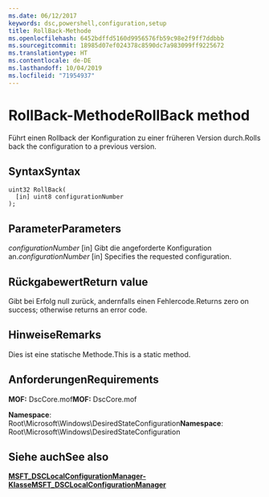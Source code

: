 ```yaml
---
ms.date: 06/12/2017
keywords: dsc,powershell,configuration,setup
title: RollBack-Methode
ms.openlocfilehash: 6452bdffd5160d9956576fb59c98e2f9ff7ddbbb
ms.sourcegitcommit: 18985d07ef024378c8590dc7a983099ff9225672
ms.translationtype: HT
ms.contentlocale: de-DE
ms.lasthandoff: 10/04/2019
ms.locfileid: "71954937"
---
```

# <a name="rollback-method"></a><span data-ttu-id="e3064-103">RollBack-Methode</span><span class="sxs-lookup"><span data-stu-id="e3064-103">RollBack method</span></span>

<span data-ttu-id="e3064-104">Führt einen Rollback der Konfiguration zu einer früheren Version durch.</span><span class="sxs-lookup"><span data-stu-id="e3064-104">Rolls back the configuration to a previous version.</span></span>

## <a name="syntax"></a><span data-ttu-id="e3064-105">Syntax</span><span class="sxs-lookup"><span data-stu-id="e3064-105">Syntax</span></span>

```mof
uint32 RollBack(
  [in] uint8 configurationNumber
);
```

## <a name="parameters"></a><span data-ttu-id="e3064-106">Parameter</span><span class="sxs-lookup"><span data-stu-id="e3064-106">Parameters</span></span>

<span data-ttu-id="e3064-107">*configurationNumber* \[in\] Gibt die angeforderte Konfiguration an.</span><span class="sxs-lookup"><span data-stu-id="e3064-107">*configurationNumber* \[in\] Specifies the requested configuration.</span></span>

## <a name="return-value"></a><span data-ttu-id="e3064-108">Rückgabewert</span><span class="sxs-lookup"><span data-stu-id="e3064-108">Return value</span></span>

<span data-ttu-id="e3064-109">Gibt bei Erfolg null zurück, andernfalls einen Fehlercode.</span><span class="sxs-lookup"><span data-stu-id="e3064-109">Returns zero on success; otherwise returns an error code.</span></span>

## <a name="remarks"></a><span data-ttu-id="e3064-110">Hinweise</span><span class="sxs-lookup"><span data-stu-id="e3064-110">Remarks</span></span>

<span data-ttu-id="e3064-111">Dies ist eine statische Methode.</span><span class="sxs-lookup"><span data-stu-id="e3064-111">This is a static method.</span></span>

## <a name="requirements"></a><span data-ttu-id="e3064-112">Anforderungen</span><span class="sxs-lookup"><span data-stu-id="e3064-112">Requirements</span></span>

<span data-ttu-id="e3064-113">**MOF:** DscCore.mof</span><span class="sxs-lookup"><span data-stu-id="e3064-113">**MOF:** DscCore.mof</span></span>

<span data-ttu-id="e3064-114">**Namespace**: Root\Microsoft\Windows\DesiredStateConfiguration</span><span class="sxs-lookup"><span data-stu-id="e3064-114">**Namespace**: Root\Microsoft\Windows\DesiredStateConfiguration</span></span>

## <a name="see-also"></a><span data-ttu-id="e3064-115">Siehe auch</span><span class="sxs-lookup"><span data-stu-id="e3064-115">See also</span></span>

[<span data-ttu-id="e3064-116">**MSFT_DSCLocalConfigurationManager-Klasse**</span><span class="sxs-lookup"><span data-stu-id="e3064-116">**MSFT_DSCLocalConfigurationManager**</span></span>](msft-dsclocalconfigurationmanager.md)

